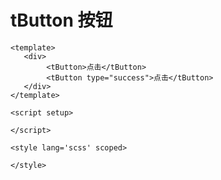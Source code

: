 # tButton 按钮

<demo1></demo1>

```vue
<template>
   <div>
        <tButton>点击</tButton>
        <tButton type="success">点击</tButton>
   </div>
</template>

<script setup>

</script>

<style lang='scss' scoped>

</style>
```

<script setup>
    import demo1 from '../components/demo.vue'
</script>